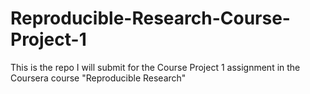 # Reproducible-Research-Course-Project-1
This is the repo I will submit for the Course Project 1 assignment in the Coursera course "Reproducible Research"
